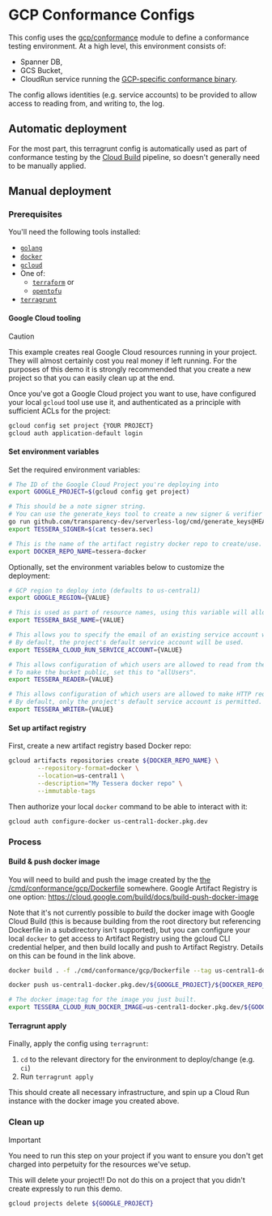 # GCP Conformance Configs

This config uses the [gcp/conformance](/deployment/modules/gcp/conformance) module to
define a conformance testing environment. At a high level, this environment consists of:
- Spanner DB,
- GCS Bucket,
- CloudRun service running the [GCP-specific conformance binary](/cmd/conformance/gcp).

The config allows identities (e.g. service accounts) to be provided to allow access to
reading from, and writing to, the log.

## Automatic deployment

For the most part, this terragrunt config is automatically used as part of conformance
testing by the [Cloud Build](/deployment/live/gcp/cloudbuild) pipeline, so doesn't generally
need to be manually applied.

## Manual deployment 

### Prerequisites

You'll need the following tools installed:

- [`golang`](https://go.dev/doc/install)
- [`docker`](https://docs.docker.com/engine/install/)
- [`gcloud`](https://cloud.google.com/sdk/docs/install)
- One of:
   + [`terraform`](https://developer.hashicorp.com/terraform/install) or
   + [`opentofu`](https://opentofu.org/docs/intro/install/)
- [`terragrunt`](https://terragrunt.gruntwork.io/docs/getting-started/install/)

#### Google Cloud tooling

> [!CAUTION]
> This example creates real Google Cloud resources running in your project. They will almost certainly
> cost you real money if left running.  For the purposes of this demo it is strongly recommended that 
> you create a new project so that you can easily clean up at the end.

Once you've got a Google Cloud project you want to use, have configured your local `gcloud`
tool use use it, and authenticated as a principle with sufficient ACLs for the project:

```bash
gcloud config set project {YOUR PROJECT}
gcloud auth application-default login
```

#### Set environment variables

Set the required environment variables:
```bash
# The ID of the Google Cloud Project you're deploying into
export GOOGLE_PROJECT=$(gcloud config get project)

# This should be a note signer string.
# You can use the generate_keys tool to create a new signer & verifier pair:
go run github.com/transparency-dev/serverless-log/cmd/generate_keys@HEAD --key_name="TestTessera" --out_priv=tessera.sec --out_pub=tessera.pub
export TESSERA_SIGNER=$(cat tessera.sec)

# This is the name of the artifact registry docker repo to create/use.
export DOCKER_REPO_NAME=tessera-docker

```

Optionally, set the environment variables below to customize the deployment:
```bash
# GCP region to deploy into (defaults to us-central1)
export GOOGLE_REGION={VALUE} 

# This is used as part of resource names, using this variable will allow you to have multiple deployments in a single project.
export TESSERA_BASE_NAME={VALUE} 

# This allows you to specify the email of an existing service account which should be used by Cloud Run.
# By default, the project's default service account will be used.
export TESSERA_CLOUD_RUN_SERVICE_ACCOUNT={VALUE}

# This allows configuration of which users are allowed to read from the GCS bucket containing the t-log tiles.
# To make the bucket public, set this to "allUsers".
export TESSERA_READER={VALUE}

# This allows configuration of which users are allowed to make HTTP requests to the Cloud Run instance, e.g. to add entries to the t-log.
# By default, only the project's default service account is permitted.
export TESSERA_WRITER={VALUE}
```

#### Set up artifact registry

First, create a new artifact registry based Docker repo:

```bash
gcloud artifacts repositories create ${DOCKER_REPO_NAME} \
        --repository-format=docker \
        --location=us-central1 \
        --description="My Tessera docker repo" \
        --immutable-tags
```

Then authorize your local `docker` command to be able to interact with it:

```bash
gcloud auth configure-docker us-central1-docker.pkg.dev
```

### Process

#### Build & push docker image

You will need to build and push the image created by the
[the /cmd/conformance/gcp/Dockerfile](/cmd/conformance/gcp/Dockerfile) somewhere.
Google Artifact Registry is one option: https://cloud.google.com/build/docs/build-push-docker-image

Note that it's not currently possible to _build_ the docker image with Google Cloud Build (this is because
building from the root directory but referencing Dockerfile in a subdirectory isn't supported), but you can
configure your local `docker` to get access to Artifact Registry using the gcloud CLI credential helper, and
then build locally and push to Artifact Registry. Details on this can be found in the link above.

```bash
docker build . -f ./cmd/conformance/gcp/Dockerfile --tag us-central1-docker.pkg.dev/${GOOGLE_PROJECT}/${DOCKER_REPO_NAME}/conformance:latest

docker push us-central1-docker.pkg.dev/${GOOGLE_PROJECT}/${DOCKER_REPO_NAME}/conformance:latest

# The docker image:tag for the image you just built.
export TESSERA_CLOUD_RUN_DOCKER_IMAGE=us-central1-docker.pkg.dev/${GOOGLE_PROJECT}/${DOCKER_REPO_NAME}/conformance:latest

```

#### Terragrunt apply

Finally, apply the config using `terragrunt`:

 1. `cd` to the relevant directory for the environment to deploy/change (e.g. `ci`)
 2. Run `terragrunt apply`

This should create all necessary infrastructure, and spin up a Cloud Run instance with the
docker image you created above.

### Clean up

> [!IMPORTANT]
> You need to run this step on your project if you want to ensure you don't get charged into perpetuity 
> for the resources we've setup. 

This will delete your project!! Do not do this on a project that you didn't create expressly to run this demo.
```bash
gcloud projects delete ${GOOGLE_PROJECT}
```
